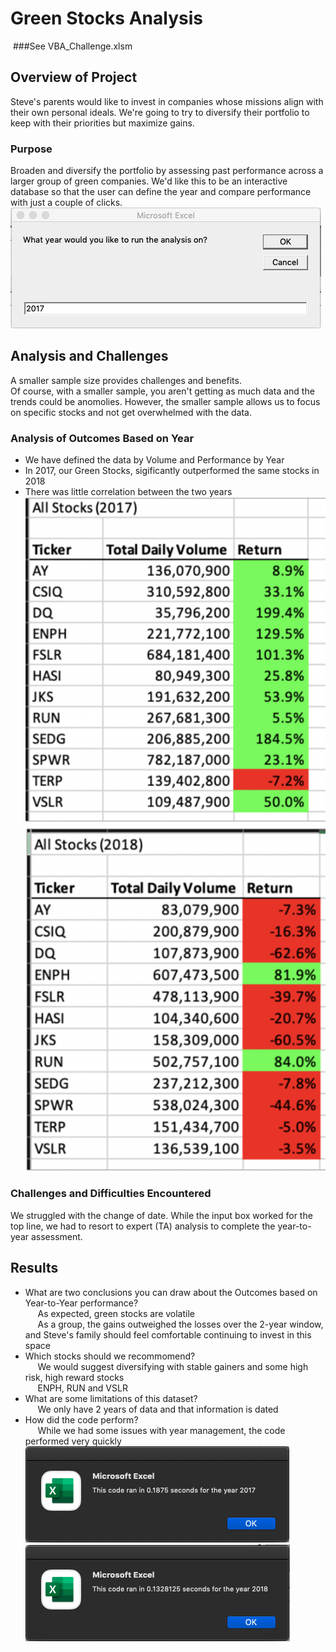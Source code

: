# Green Stocks Analysis
&nbsp;###See VBA_Challenge.xlsm

## Overview of Project
Steve's parents would like to invest in companies whose missions align with their own personal ideals.  We're going to try to diversify their portfolio to keep with their priorities but maximize gains.   
### Purpose
Broaden and diversify the portfolio by assessing past performance across a larger group of green companies.  We'd like this to be an interactive database so that the user can define the year and compare performance with just a couple of clicks. <br />
![Alt text](https://github.com/Goddard310/stock-analysis/blob/main/Challenge%202%20Year%20Input%20Box.png)
## Analysis and Challenges
A smaller sample size provides challenges and benefits.  
Of course, with a smaller sample, you aren't getting as much data and the trends could be anomolies.  However, the smaller sample allows us to focus on specific stocks and not get overwhelmed with the data.   
### Analysis of Outcomes Based on Year
- We have defined the data by Volume and Performance by Year
- In 2017, our Green Stocks, sigificantly outperformed the same stocks in 2018
- There was little correlation between the two years <br />
![Alt text](https://github.com/Goddard310/stock-analysis/blob/main/Challenge%202%202017%20Performance.png)
![Alt text](https://github.com/Goddard310/stock-analysis/blob/main/Challenge%202%202018%20Performance.png)
### Challenges and Difficulties Encountered
We struggled with the change of date.  While the input box worked for the top line, we had to resort to expert (TA) analysis to complete the year-to-year assessment.
## Results

- What are two conclusions you can draw about the Outcomes based on Year-to-Year performance? <br />
    &nbsp;&nbsp;&nbsp;&nbsp;&nbsp;As expected, green stocks are volatile <br />
    &nbsp;&nbsp;&nbsp;&nbsp;&nbsp;As a group, the gains outweighed the losses over the 2-year window, and Steve's family should feel comfortable continuing to invest in this space 
- Which stocks should we recommomend? <br />
    &nbsp;&nbsp;&nbsp;&nbsp;&nbsp;We would suggest diversifying with stable gainers and some high risk, high reward stocks <br />
    &nbsp;&nbsp;&nbsp;&nbsp;&nbsp;ENPH, RUN and VSLR
- What are some limitations of this dataset? <br />
    &nbsp;&nbsp;&nbsp;&nbsp;&nbsp;We only have 2 years of data and that information is dated <br />
- How did the code perform? <br />
    &nbsp;&nbsp;&nbsp;&nbsp;&nbsp;While we had some issues with year management, the code performed very quickly <br />
    ![Alt text](https://github.com/Goddard310/stock-analysis/blob/main/Challenge%202%20Code%20Timer.png)
    ![Alt text](https://github.com/Goddard310/stock-analysis/blob/main/Challenge%202%20Code%20Timer%202018.png)
